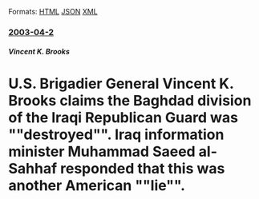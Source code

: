 
Formats: [HTML](/news/2003/04/2/u-s-brigadier-general-vincent-k-brooks-claims-the-baghdad-division-of-the-iraqi-republican-guard-was-destroyed-iraq-information-mini.html)  [JSON](/news/2003/04/2/u-s-brigadier-general-vincent-k-brooks-claims-the-baghdad-division-of-the-iraqi-republican-guard-was-destroyed-iraq-information-mini.json)  [XML](/news/2003/04/2/u-s-brigadier-general-vincent-k-brooks-claims-the-baghdad-division-of-the-iraqi-republican-guard-was-destroyed-iraq-information-mini.xml)  

### [2003-04-2](/news/2003/04/2/index.md)

##### Vincent K. Brooks
#  U.S. Brigadier General Vincent K. Brooks claims the Baghdad division of the Iraqi Republican Guard was ""destroyed"". Iraq information minister Muhammad Saeed al-Sahhaf responded that this was another American ""lie"".



